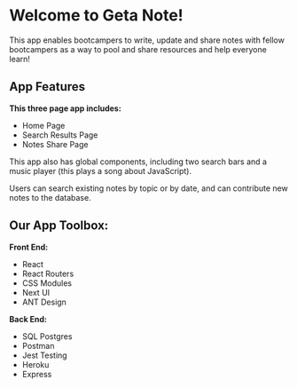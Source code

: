 # Welcome to Geta Note!

This app enables bootcampers to write, update and share notes with fellow bootcampers as a way to pool and share resources and help everyone learn!

## App Features

 **This three page app includes:**
 
 - Home Page
 - Search Results Page
 - Notes Share Page

This app also has global components, including two search bars and a music player (this plays a song about JavaScript).

Users can search existing notes by topic or by date, and can contribute new notes to the database.  

## Our App Toolbox:
 **Front End:**
 - React
 - React Routers
 - CSS Modules
 - Next UI
 - ANT Design

**Back End:**

 - SQL Postgres
 - Postman
 - Jest Testing
 - Heroku
 - Express

